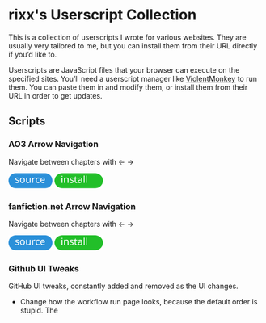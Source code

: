 # rixx's Userscript Collection

This is a collection of userscripts I wrote for various websites. They are usually very tailored to me, but you can
install them from their URL directly if you’d like to.

Userscripts are JavaScript files that your browser can execute on the specified sites. You’ll need a userscript
manager like [ViolentMonkey](https://violentmonkey.github.io/) to run them. You can paste them in and modify them, or
install them from their URL in order to get updates.

## Scripts

### AO3 Arrow Navigation

Navigate between chapters with ← →

<a href="https://github.com/rixx/userscripts/blob/main/src/ao3-arrows.user.js"><img src="https://github.com/rixx/userscripts/blob/main/assets/source.svg" height="30px" alt="Source"></a> <a href="https://raw.githubusercontent.com/rixx/userscripts/refs/heads/main/src/ao3-arrows.user.js"><img src="https://github.com/rixx/userscripts/blob/main/assets/install.svg" alt="Install" height="30px" alt="Install"></a>


### fanfiction.net Arrow Navigation

Navigate between chapters with ← →

<a href="https://github.com/rixx/userscripts/blob/main/src/fanfiction-arrows.user.js"><img src="https://github.com/rixx/userscripts/blob/main/assets/source.svg" height="30px" alt="Source"></a> <a href="https://raw.githubusercontent.com/rixx/userscripts/refs/heads/main/src/fanfiction-arrows.user.js"><img src="https://github.com/rixx/userscripts/blob/main/assets/install.svg" alt="Install" height="30px" alt="Install"></a>

### Github UI Tweaks

GitHub UI tweaks, constantly added and removed as the UI changes.

- Change how the workflow run page looks, because the default order is stupid. The 
